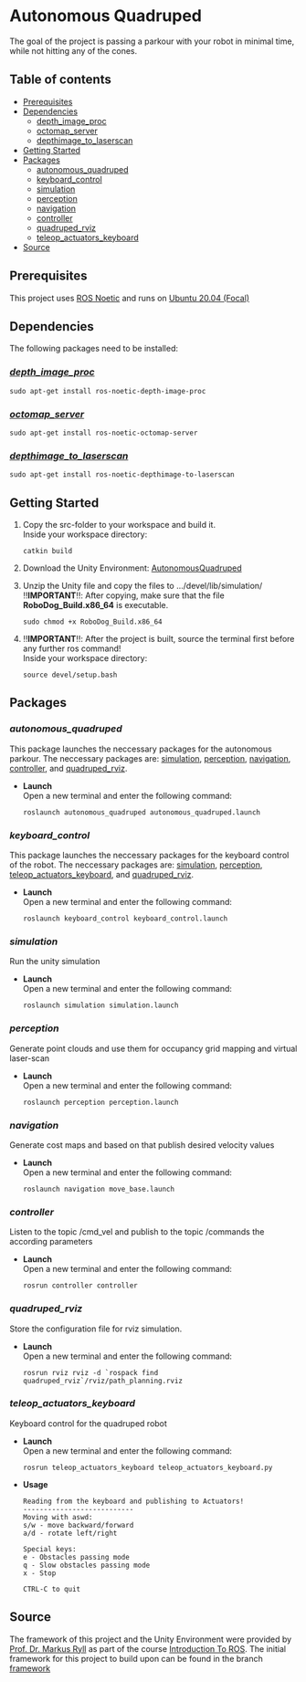 # Autonomous Quadruped 
The goal of the project is passing a parkour with your robot in minimal time, while not hitting any of the cones.

## Table of contents 
* [Prerequisites](#prerequisites)
* [Dependencies](#dependencies)
  * [depth_image_proc](#depth_image_proc)
  * [octomap_server](#octomap_server)
  * [depthimage_to_laserscan](#depthimage_to_laserscan)
* [Getting Started](#getting-started)
* [Packages](#packages)
  * [autonomous_quadruped](#autonomous_quadruped)
  * [keyboard_control](#keyboard_control)
  * [simulation](#simulation)
  * [perception](#perception)
  * [navigation](#navigation)
  * [controller](#controller)
  * [quadruped_rviz](#quadruped_rviz)
  * [teleop_actuators_keyboard](#teleop_actuators_keyboard)
* [Source](#source)

## Prerequisites
This project uses [ROS Noetic](http://wiki.ros.org/noetic/Installation/Ubuntu) and runs on [Ubuntu 20.04 (Focal)](https://releases.ubuntu.com/focal/)

## Dependencies
The following packages need to be installed:
### [_depth_image_proc_](http://wiki.ros.org/depth_image_proc)

  ````
  sudo apt-get install ros-noetic-depth-image-proc
  ````
### [_octomap_server_](http://wiki.ros.org/octomap_server)
  ````
  sudo apt-get install ros-noetic-octomap-server
  ````
### [_depthimage_to_laserscan_](http://wiki.ros.org/depthimage_to_laserscan)
  ````
  sudo apt-get install ros-noetic-depthimage-to-laserscan
  ````

## Getting Started
1. Copy the src-folder to your workspace and build it. </br>
   Inside your workspace directory:
   ````
   catkin build
   ````
3. Download the Unity Environment: [AutonomousQuadruped](https://www.dropbox.com/scl/fi/ur7qtlxuc4q75zl5jgfi8/AutonomousQuadruped.zip?rlkey=9973zkjr8mfln7c2cmrgts19b&st=09o0mxjm&dl=0)
4. Unzip the Unity file and copy the files to .../devel/lib/simulation/ </br>
   ‼️**IMPORTANT**‼️: After copying, make sure that the file **RoboDog_Build.x86_64** is executable. 
   ````
   sudo chmod +x RoboDog_Build.x86_64
   ````
5. ‼️**IMPORTANT**‼️: After the project is built, source the terminal first before any further ros command!  
Inside your workspace directory:
   
    ````
    source devel/setup.bash
    ````

## Packages
### _autonomous_quadruped_
This package launches the neccessary packages for the autonomous parkour. The neccessary packages are: [simulation](#simulation), [perception](#perception), [navigation](#navigation), [controller](#controller), and [quadruped_rviz](#quadruped_rviz).
* **Launch**  
   Open a new terminal and enter the following command:
   ````
   roslaunch autonomous_quadruped autonomous_quadruped.launch
   ````

### _keyboard_control_
This package launches the neccessary packages for the keyboard control of the robot. The neccessary packages are: [simulation](#simulation), [perception](#perception), [teleop_actuators_keyboard](#teleop_actuators_keyboard), and [quadruped_rviz](#quadruped_rviz).
* **Launch**  
   Open a new terminal and enter the following command:
   ````
   roslaunch keyboard_control keyboard_control.launch
   ````

### _simulation_
Run the unity simulation
* **Launch**  
   Open a new terminal and enter the following command:
   ````
   roslaunch simulation simulation.launch
   ````

### _perception_
Generate point clouds and use them for occupancy grid mapping and virtual laser-scan
* **Launch**  
   Open a new terminal and enter the following command:
   ````
   roslaunch perception perception.launch
   ````

### _navigation_
Generate cost maps and based on that publish desired velocity values
* **Launch**  
   Open a new terminal and enter the following command:
   ````
   roslaunch navigation move_base.launch
   ````

### _controller_
Listen to the topic /cmd_vel and publish to the topic /commands the according parameters
* **Launch**  
   Open a new terminal and enter the following command:
   ````
   rosrun controller controller
   ````

### _quadruped_rviz_
Store the configuration file for rviz simulation.
* **Launch**  
   Open a new terminal and enter the following command:
   ```
   rosrun rviz rviz -d `rospack find quadruped_rviz`/rviz/path_planning.rviz
   ```

### _teleop_actuators_keyboard_
Keyboard control for the quadruped robot
* **Launch**  
   Open a new terminal and enter the following command:
   ```
   rosrun teleop_actuators_keyboard teleop_actuators_keyboard.py
   ```
* **Usage**
   ````
   Reading from the keyboard and publishing to Actuators!
   ---------------------------
   Moving with aswd:
   s/w - move backward/forward
   a/d - rotate left/right
   
   Special keys:
   e - Obstacles passing mode
   q - Slow obstacles passing mode
   x - Stop
   
   CTRL-C to quit
   ````

## Source
The framework of this project and the Unity Environment were provided by [Prof. Dr. Markus Ryll](https://www.professoren.tum.de/ryll-markus) as part of the course [Introduction To ROS](https://www.moodle.tum.de/course/info.php?id=88252). The initial framework for this project to build upon can be found in the branch [framework](https://github.com/lagessiehcs/autonomous-quadruped/tree/framework)
